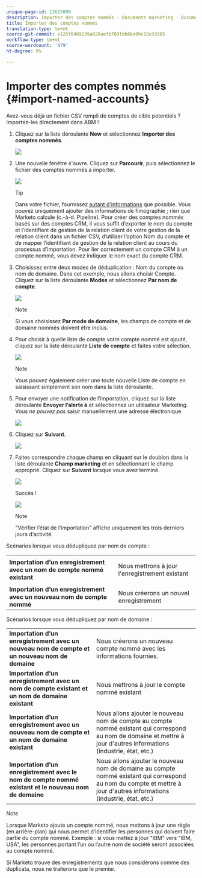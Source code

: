 ```yaml
---
unique-page-id: 12615800
description: Importer des comptes nommés - Documents marketing - Documentation du produit
title: Importer des comptes nommés
translation-type: tm+mt
source-git-commit: e125f8469239a026aefb703fdb6ba99c32e33565
workflow-type: tm+mt
source-wordcount: '479'
ht-degree: 0%

---
```



# Importer des comptes nommés {#import-named-accounts}

Avez-vous déjà un fichier CSV rempli de comptes de cible potentiels ? Importez-les directement dans ABM !

1. Cliquez sur la liste déroulante **New** et sélectionnez **Importer des comptes nommés**.

   ![](assets/inaone.png)

1. Une nouvelle fenêtre s&#39;ouvre. Cliquez sur **Parcourir**, puis sélectionnez le fichier des comptes nommés à importer.

   ![](assets/inatwo.png)

   >[!TIP]
   >
   >Dans votre fichier, fournissez [autant d&#39;informations](/help/marketo/product-docs/account-based-marketing/target/named-accounts/named-account-overview.md#named-account-attributes) que possible. Vous pouvez uniquement ajouter des informations de fimographie ; rien que Marketo calcule (c.-à-d. Pipeline). Pour créer des comptes nommés basés sur des comptes CRM, il vous suffit d’exporter le nom du compte et l’identifiant de gestion de la relation client de votre gestion de la relation client dans un fichier CSV, d’utiliser l’option Nom du compte et de mapper l’identifiant de gestion de la relation client au cours du processus d’importation. Pour lier correctement un compte CRM à un compte nommé, vous devez indiquer le nom exact du compte CRM.

1. Choisissez entre deux modes de déduplication : Nom du compte ou nom de domaine. Dans cet exemple, nous allons choisir Compte. Cliquez sur la liste déroulante **Modes** et sélectionnez **Par nom de compte**.

   ![](assets/inathree.png)

   >[!NOTE]
   >
   >Si vous choisissez **Par mode de domaine**, les champs de compte et de domaine nommés doivent être inclus.

1. Pour choisir à quelle liste de compte votre compte nommé est ajouté, cliquez sur la liste déroulante **Liste de compte** et faites votre sélection.

   ![](assets/inafour.png)

   >[!NOTE]
   >
   >Vous pouvez également créer une toute nouvelle Liste de compte en saisissant simplement son nom dans la liste déroulante.

1. Pour envoyer une notification de l’importation, cliquez sur la liste déroulante **Envoyer l’alerte à** et sélectionnez un utilisateur Marketing. Vous _ne pouvez pas_ saisir manuellement une adresse électronique.

   ![](assets/inafive-2.png)

1. Cliquez sur **Suivant**.

   ![](assets/inasix-2.png)

1. Faites correspondre chaque champ en cliquant sur le doublon dans la liste déroulante **Champ marketing** et en sélectionnant le champ approprié. Cliquez sur **Suivant** lorsque vous avez terminé.

   ![](assets/inaseven.png)

   Succès !

   ![](assets/inanine.png)

   >[!NOTE]
   >
   >&quot;Vérifier l’état de l’importation&quot; affiche uniquement les trois derniers jours d’activité.

Scénarios lorsque vous dédupliquez par nom de compte :

<table> 
 <tbody> 
  <tr> 
   <td><strong>Importation d’un enregistrement avec un nom de compte nommé existant</strong></td> 
   <td><p>Nous mettrons à jour l'enregistrement existant</p></td> 
  </tr> 
  <tr> 
   <td><strong>Importation d’un enregistrement avec un nouveau nom de compte nommé</strong></td> 
   <td>Nous créerons un nouvel enregistrement</td> 
  </tr> 
 </tbody> 
</table>

Scénarios lorsque vous dédupliquez par nom de domaine :

<table> 
 <tbody> 
  <tr> 
   <td><strong>Importation d’un enregistrement avec un nouveau nom de compte et un nouveau nom de domaine</strong></td> 
   <td>Nous créerons un nouveau compte nommé avec les informations fournies.</td> 
  </tr> 
  <tr> 
   <td><strong>Importation d’un enregistrement avec un nom de compte existant et un nom de domaine existant</strong></td> 
   <td>Nous mettrons à jour le compte nommé existant</td> 
  </tr> 
   <tr> 
   <td><strong>Importation d’un enregistrement avec un nouveau nom de compte et un nom de domaine existant</strong></td> 
   <td>Nous allons ajouter le nouveau nom de compte au compte nommé existant qui correspond au nom de domaine et mettre à jour d'autres informations (industrie, état, etc.)</td> 
  </tr> 
  <tr> 
   <td><strong>Importation d’un enregistrement avec le nom de compte nommé existant et le nouveau nom de domaine</strong></td> 
   <td>Nous allons ajouter le nouveau nom de domaine au compte nommé existant qui correspond au nom du compte et mettre à jour d'autres informations (industrie, état, etc.)</td> 
  </tr> 
 </tbody> 
</table>

>[!NOTE]
>
>Lorsque Marketo ajoute un compte nommé, nous mettons à jour une règle (en arrière-plan) qui nous permet d’identifier les personnes qui doivent faire partie du compte nommé. Exemple : si vous mettez à jour &quot;IBM&quot; vers &quot;IBM, USA&quot;, les personnes portant l’un ou l’autre nom de société seront associées au compte nommé.

Si Marketo trouve des enregistrements que nous considérons comme des duplicata, nous ne traiterons que le premier.
